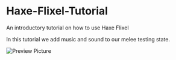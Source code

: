 # Haxe-Flixel-Tutorial

An introductory tutorial on how to use Haxe Flixel

In this tutorial we add music and sound to our melee testing state.

![Preview Picture](https://github.com/Wolfman13/Haxe-Flixel-Tutorial/blob/Tutorial-23/Tutorial_23.png?raw=true)

